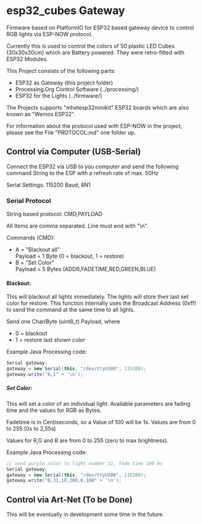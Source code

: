 # esp32_cubes Gateway

Firmware based on PlatformIO for ESP32 based gateway device to control RGB lights
via ESP-NOW protocol.

Currently this is used to control the colors of 50 plastic LED Cubes (30x30x30cm)
which are Battery powered. They were retro-fitted with ESP32 Modules.

This Project consists of the following parts:

 * ESP32 as Gateway (this project folder)
 * Processing.Org Control Software (../processing/)
 * ESP32 for the Lights (../firmware/) 
 
 
The Projects supports "mhetesp32minikit" ESP32 boards which are also known
as "Wemos ESP32".

For information about the protocol used with ESP-NOW in the project, please see the
File "PROTOCOL.md" one folder up.


## Control via Computer (USB-Serial)

Connect the ESP32 via USB to you computer and send the following command String
to the ESP with a refresh rate of max. 50Hz

Serial Settings: 115200 Baud, 8N1

### Serial Protocol

String based protocol: CMD,PAYLOAD

All Items are comma separated. Line must end with "\n".

Commands (CMD):

  * A = "Blackout all"\
    Payload = 1 Byte (0 = blackout, 1 = restore)
  * B = "Set Color"\
    Payload = 5 Bytes (ADDR,FADETIME,RED,GREEN,BLUE)
    

#### Blackout:

This will blackout all lights immediately. The lights will store their last set
color for restore. This function internally uses the Broadcast Address (0xff) to
send the command at the same time to all lights.

Send one Char/Byte (uint8_t) Payload, where

  * 0 = blackout
  * 1 = restore last shown color 
    
Example Java Processing code:
```java
Serial gateway;
gateway = new Serial(this, "/dev/ttyUSB0", 115200);
gateway.write("A,1" + '\n');
```
    
##### Set Color:

This will set a color of an individual light. Available parameters are fading
time and the values for RGB as Bytes.

Fadetime is in Centiseconds, so a Value of 100 will be 1s. Values are from
0 to 255 (0s to 2,55s)

Values for R,G and B are from 0 to 255 (zero to max brightness).
  
Example Java Processing code:
```java
// send purple color to light number 31, fade time 100 ms
Serial gateway;
gateway = new Serial(this, "/dev/ttyUSB0", 115200);
gateway.write("B,31,10,200,0,100" + '\n');
```    


## Control via Art-Net (To be Done)

This will be eventually in development some time in the future.




